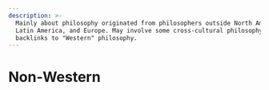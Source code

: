 ```yaml
---
description: >-
  Mainly about philosophy originated from philosophers outside North America,
  Latin America, and Europe. May involve some cross-cultural philosophy and
  backlinks to "Western" philosophy.
---
```


# Non-Western


